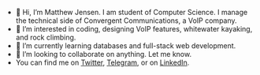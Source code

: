 - 👋 Hi, I’m Matthew Jensen. I am student of Computer Science. I manage the technical side of Convergent Communications, a VoIP company.
- 👀 I’m interested in coding, designing VoIP features, whitewater kayaking, and rock climbing.
- 🌱 I’m currently learning databases and full-stack web development.
- 💞️ I’m looking to collaborate on anything. Let me know.
- You can find me on [Twitter](https://twitter.com/Matthewljensen), [Telegram](https://t.me/matthewljensen), or on [LinkedIn](https://www.linkedin.com/in/matthewlouisjensen/).
